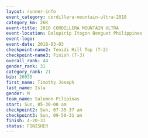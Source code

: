 ```yaml
---
layout: runner-info 
event_category: cordillera-mountain-ultra-2018 
category_km: 26K 
event-title: 2018 CORDILLERA MOUNTAIN ULTRA 
event-location: Dalupirip Itogon Benguet Philippines 
event-logo: 
event-date: 2018-03-03 
checkpoint-name2: Tenidi Hill Top (T-2) 
checkpoint-name3: Finish (T-3) 
overall_rank: 44
gender_rank: 31
category_rank: 21
bib: 26035
first_name: Timothy Joseph
last_name: Isla
gender: M
team_name: Salomon Pilipinas
start: Sun, 05-30-00 am
checkpoint2: Sun, 07-35-37 am
checkpoint3: Sun, 09-50-31 am
finish: 4-20-31
status: FINISHER
---
```

